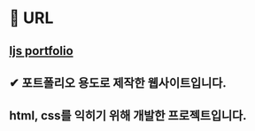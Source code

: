 # 🔗 URL
## [ljs portfolio](https://ljs-site.netlify.app)

## ✔ 포트폴리오 용도로 제작한 웹사이트입니다.
## html, css를 익히기 위해 개발한 프로젝트입니다.
